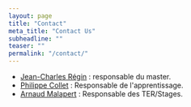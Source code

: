 ```yaml
---
layout: page
title: "Contact"
meta_title: "Contact Us"
subheadline: ""
teaser: ""
permalink: "/contact/"
---
```


- [Jean-Charles Régin](mailto:jcregin@gmail.com) : responsable du master.
- [Philippe Collet](mailto:philippe.collet.fr) : Responsable de l'apprentissage.
- [Arnaud Malapert](mailto:arnaud.malapert@unice.fr) : Responsable des TER/Stages.

